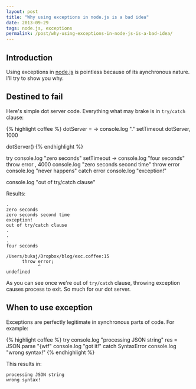 ```yaml
---
layout: post
title: "Why using exceptions in node.js is a bad idea"
date: 2013-09-29
tags: node.js, exceptions
permalink: /post/why-using-exceptions-in-node-js-is-a-bad-idea/
---
```

## Introduction

Using exceptions in [node.js](http://nodejs.org/) is pointless because of its aynchronous nature. I'll try to show you why.

## Destined to fail

Here's simple dot server code. Everything what may brake is in `try/catch` clause:

{% highlight coffee %}
dotServer = ->
    console.log "."
    setTimeout dotServer, 1000

dotServer()
{% endhighlight %}

try
    console.log "zero seconds"
    setTimeout ->
        console.log "four seconds"
        throw error
    , 4000
    console.log "zero seconds second time"
    throw error
    console.log "never happens"
catch error
    console.log "exception!"

console.log "out of try/catch clause"

Results:

    .
    zero seconds
    zero seconds second time
    exception!
    out of try/catch clause
    .
    .
    .
    four seconds

    /Users/bukaj/Dropbox/blog/exc.coffee:15
          throw error;
                ^
    undefined

As you can see once we're out of `try/catch` clause, throwing exception causes process to exit. So much for our dot server.

## When to use exception

Exceptions are perfectly legitimate in synchronous parts of code. For example:

{% highlight coffee %}
try
    console.log "processing JSON string"
    res = JSON.parse "{wtf"
    console.log "got it!"
catch SyntaxError
    console.log "wrong syntax!"
{% endhighlight %}

This results in:

    processing JSON string
    wrong syntax!
